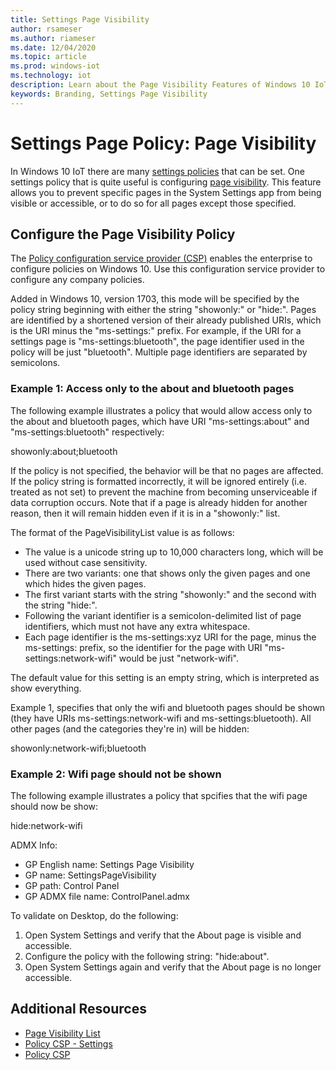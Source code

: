 ```yaml
---
title: Settings Page Visibility
author: rsameser
ms.author: riameser
ms.date: 12/04/2020
ms.topic: article
ms.prod: windows-iot
ms.technology: iot
description: Learn about the Page Visibility Features of Windows 10 IoT Enterprise.
keywords: Branding, Settings Page Visibility
---
```


# Settings Page Policy: Page Visibility
In Windows 10 IoT there are many [settings policies](https://docs.microsoft.com/windows/client-management/mdm/policy-csp-settings) that can be set. One settings policy that is quite useful is configuring [page visibility](https://docs.microsoft.com/windows/client-management/mdm/policy-csp-settings#settings-pagevisibilitylist). This feature allows you to prevent specific pages in the System Settings app from being visible or accessible, or to do so for all pages except those specified.

## Configure the Page Visibility Policy
The [Policy configuration service provider (CSP)](https://docs.microsoft.com/windows/client-management/mdm/policy-configuration-service-provider) enables the enterprise to configure policies on Windows 10. Use this configuration service provider to configure any company policies.

Added in Windows 10, version 1703, this mode will be specified by the policy string beginning with either the string "showonly:" or "hide:".  Pages are identified by a shortened version of their already published URIs, which is the URI minus the "ms-settings:" prefix. For example, if the URI for a settings page is "ms-settings:bluetooth", the page identifier used in the policy will be just "bluetooth". Multiple page identifiers are separated by semicolons.

### Example 1: Access only to the about and bluetooth pages

The following example illustrates a policy that would allow access only to the about and bluetooth pages, which have URI "ms-settings:about" and "ms-settings:bluetooth" respectively:

showonly:about;bluetooth

If the policy is not specified, the behavior will be that no pages are affected. If the policy string is formatted incorrectly, it will be ignored entirely (i.e. treated as not set) to prevent the machine from becoming unserviceable if data corruption occurs. Note that if a page is already hidden for another reason, then it will remain hidden even if it is in a "showonly:" list.

The format of the PageVisibilityList value is as follows:

* The value is a unicode string up to 10,000 characters long, which will be used without case sensitivity.
* There are two variants: one that shows only the given pages and one which hides the given pages.
* The first variant starts with the string "showonly:" and the second with the string "hide:".
* Following the variant identifier is a semicolon-delimited list of page identifiers, which must not have any extra whitespace.
* Each page identifier is the ms-settings:xyz URI for the page, minus the ms-settings: prefix, so the identifier for the page with URI "ms-settings:network-wifi" would be just "network-wifi".

The default value for this setting is an empty string, which is interpreted as show everything.

Example 1, specifies that only the wifi and bluetooth pages should be shown (they have URIs ms-settings:network-wifi and ms-settings:bluetooth). All other pages (and the categories they're in) will be hidden:

showonly:network-wifi;bluetooth

### Example 2: Wifi page should not be shown

The following example illustrates a policy that spcifies that the wifi page should now be show:

hide:network-wifi

ADMX Info:
* GP English name: Settings Page Visibility
* GP name: SettingsPageVisibility
* GP path: Control Panel
* GP ADMX file name: ControlPanel.admx

To validate on Desktop, do the following:
1. Open System Settings and verify that the About page is visible and accessible.
2. Configure the policy with the following string: "hide:about".
3. Open System Settings again and verify that the About page is no longer accessible.

## Additional Resources
* [Page Visibility List](https://docs.microsoft.com/windows/client-management/mdm/policy-csp-settings#settings-pagevisibilitylist)
* [Policy CSP - Settings](https://docs.microsoft.com/windows/client-management/mdm/policy-csp-settings)
* [Policy CSP](https://docs.microsoft.com/windows/client-management/mdm/policy-configuration-service-provider)
